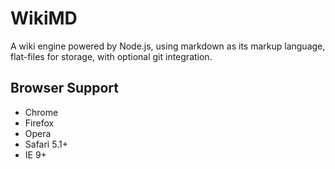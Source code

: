 WikiMD
======

A wiki engine powered by Node.js, using markdown as its markup language, flat-files for storage, with optional git integration.

Browser Support
---------------

* Chrome
* Firefox
* Opera
* Safari 5.1+
* IE 9+
